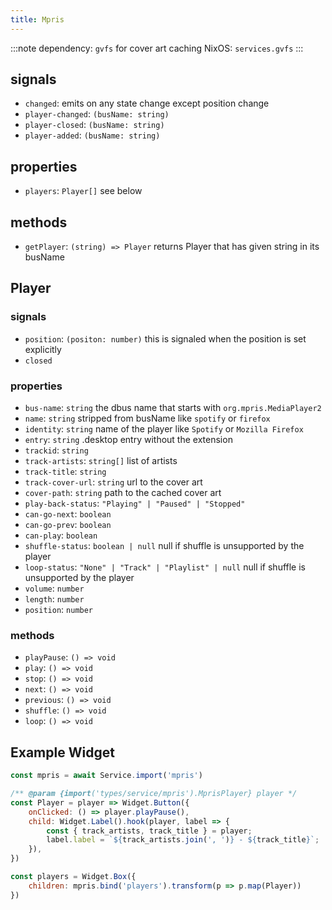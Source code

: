 ```yaml
---
title: Mpris
---
```


:::note
dependency: `gvfs` for cover art caching
NixOS: `services.gvfs`
:::

## signals

* `changed`: emits on any state change except position change
* `player-changed`: `(busName: string)`
* `player-closed`: `(busName: string)`
* `player-added`: `(busName: string)`

## properties

* `players`: `Player[]` see below

## methods

* `getPlayer`: `(string) => Player` returns Player that has given string in its busName

## Player

### signals

* `position`: `(positon: number)` this is signaled when the position is set explicitly
* `closed`

### properties

* `bus-name`: `string` the dbus name that starts with `org.mpris.MediaPlayer2`
* `name`: `string` stripped from busName like `spotify` or `firefox`
* `identity`: `string` name of the player like `Spotify` or `Mozilla Firefox`
* `entry`: `string` .desktop entry without the extension
* `trackid`: `string`
* `track-artists`: `string[]` list of artists
* `track-title`: `string`
* `track-cover-url`: `string` url to the cover art
* `cover-path`: `string` path to the cached cover art
* `play-back-status`: `"Playing" | "Paused" | "Stopped"`
* `can-go-next`: `boolean`
* `can-go-prev`: `boolean`
* `can-play`: `boolean`
* `shuffle-status`: `boolean | null` null if shuffle is unsupported by the player
* `loop-status`: `"None" | "Track" | "Playlist" | null` null if shuffle is unsupported by the player
* `volume`: `number`
* `length`: `number`
* `position`: `number`

### methods

* `playPause`: `() => void`
* `play`: `() => void`
* `stop`: `() => void`
* `next`: `() => void`
* `previous`: `() => void`
* `shuffle`: `() => void`
* `loop`: `() => void`

## Example Widget

```js
const mpris = await Service.import('mpris')

/** @param {import('types/service/mpris').MprisPlayer} player */
const Player = player => Widget.Button({
    onClicked: () => player.playPause(),
    child: Widget.Label().hook(player, label => {
        const { track_artists, track_title } = player;
        label.label = `${track_artists.join(', ')} - ${track_title}`;
    }),
})

const players = Widget.Box({
    children: mpris.bind('players').transform(p => p.map(Player))
})
```

